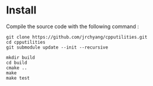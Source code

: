 # Install

Compile the source code with the following command :

```Shell
git clone https://github.com/jrchyang/cpputilities.git
cd cpputilities
git submodule update --init --recursive

mkdir build
cd build
cmake ..
make
make test
```
